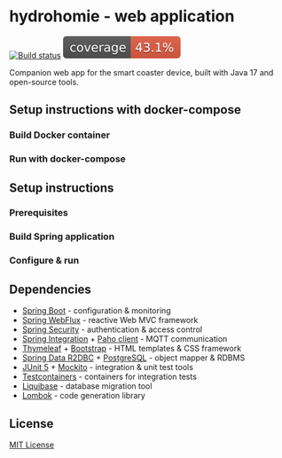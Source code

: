 # hydrohomie - web application

[![Build status](https://github.com/kmolski/hydrohomie/actions/workflows/gradle.yml/badge.svg)](https://github.com/kmolski/hydrohomie/actions)
[![Coverage](.github/badges/jacoco.svg)](https://github.com/kmolski/hydrohomie/actions/workflows/gradle.yml)

Companion web app for the smart coaster device, built with Java 17 and open-source tools.

Setup instructions with docker-compose
-----------

### Build Docker container

### Run with docker-compose

Setup instructions
-----------

### Prerequisites

### Build Spring application

### Configure & run

Dependencies
------------

- [Spring Boot](https://spring.io/projects/spring-boot) - configuration & monitoring
- [Spring WebFlux](https://docs.spring.io/spring-framework/docs/current/reference/html/web-reactive.html) - reactive Web
  MVC framework
- [Spring Security](https://spring.io/projects/spring-security) - authentication & access control
- [Spring Integration](https://spring.io/projects/spring-integration) + [Paho client](https://www.eclipse.org/paho) -
  MQTT communication
- [Thymeleaf](https://www.thymeleaf.org) + [Bootstrap](https://getbootstrap.com) - HTML templates & CSS framework
- [Spring Data R2DBC](https://spring.io/projects/spring-data-r2dbc) + [PostgreSQL](https://www.postgresql.org) - object
  mapper & RDBMS
- [JUnit 5](https://junit.org/junit5) + [Mockito](https://site.mockito.org) - integration & unit test tools
- [Testcontainers](https://www.testcontainers.org) - containers for integration tests
- [Liquibase](https://www.liquibase.org) - database migration tool
- [Lombok](https://projectlombok.org) - code generation library

License
-------

[MIT License](https://opensource.org/licenses/MIT)
